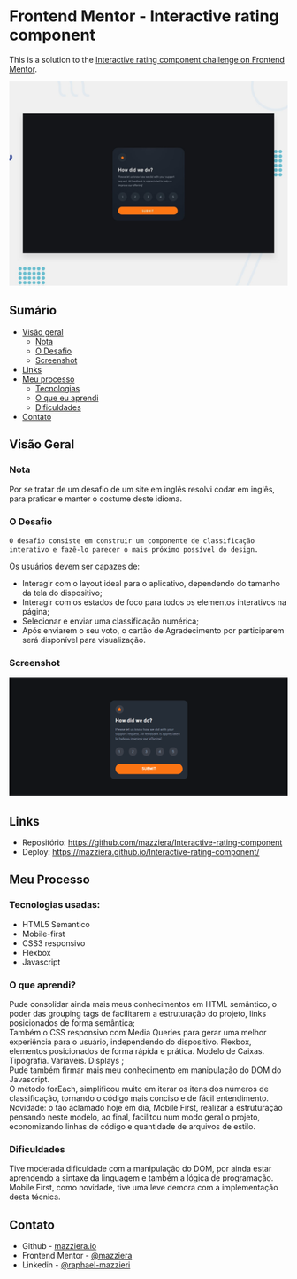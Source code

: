 # Frontend Mentor - Interactive rating component


This is a solution to the [Interactive rating component challenge on Frontend Mentor](https://www.frontendmentor.io/challenges/interactive-rating-component-koxpeBUmI).

<img src = "./src/design/desktop-preview.jpg"> 

## Sumário

- [Visão geral](#visão-geral)
    - [Nota](#nota)
  - [O Desafio](#o-desafio)
  - [Screenshot](#screenshot)
- [Links](#links)
- [Meu processo](#meu-processo)
  - [Tecnologias](#tecnologias-usadas)
  - [O que eu aprendi](#o-que-aprendi)
  - [Dificuldades](#dificuldades)
- [Contato](#contato)


## Visão Geral

### Nota
Por se tratar de um desafio de um site em inglês resolvi codar em inglês, para praticar e manter o costume deste idioma.
<br>

### O Desafio
    O desafio consiste em construir um componente de classificação interativo e fazê-lo parecer o mais próximo possível do design.


Os usuários devem ser capazes de:

- Interagir com o layout ideal para o aplicativo, dependendo do tamanho da tela do dispositivo;
- Interagir com os estados de foco para todos os elementos interativos na página;
- Selecionar e enviar uma classificação numérica;
- Após enviarem o seu voto, o cartão de Agradecimento por participarem será disponível para visualização.

### Screenshot

![](./src/images/challenge-frontendMentor.gif)



## Links

- Repositório: https://github.com/mazziera/Interactive-rating-component
- Deploy: https://mazziera.github.io/Interactive-rating-component/

## Meu Processo

### Tecnologias usadas:

- HTML5 Semantico
- Mobile-first
- CSS3 responsivo
- Flexbox
- Javascript


### O que aprendi?

Pude consolidar ainda mais meus conhecimentos em HTML semântico, o poder das grouping tags de facilitarem a estruturação do projeto, links posicionados de forma semântica; <br>
Também o CSS responsivo com Media Queries para gerar uma melhor experiência para o usuário, independendo do dispositivo. Flexbox, elementos posicionados de forma rápida e prática. Modelo de Caixas. Tipografia. Variaveis. Displays ; <br>
Pude também firmar mais meu conhecimento em manipulação do DOM do Javascript. <br>
O método forEach, simplificou muito em iterar os itens dos números de classificação, tornando o código mais conciso e de fácil entendimento. <br>
Novidade: o tão aclamado hoje em dia, Mobile First, realizar a estruturação pensando neste modelo, ao final, facilitou num modo geral o projeto, economizando linhas de código e quantidade de arquivos de estilo.

### Dificuldades

Tive moderada dificuldade com a manipulação do DOM, por ainda estar aprendendo a sintaxe da linguagem e também a lógica de programação.
Mobile First, como novidade, tive uma leve demora com a implementação desta técnica.

## Contato

- Github - [mazziera.io](https://github.com/mazziera)
- Frontend Mentor - [@mazziera](https://www.frontendmentor.io/profile/mazziera)
- Linkedin - [@raphael-mazzieri](https://www.linkedin.com/in/raphael-mazzieri/)


